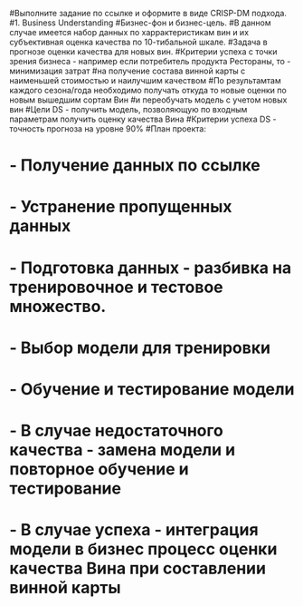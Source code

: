#Выполните задание по ссылке и оформите в виде CRISP-DM подхода.
#1. Business Understanding
#Бизнес-фон и бизнес-цель.
#В данном случае имеется набор данных по харрактеристикам вин и их субъективная оценка качества по 10-тибальной шкале.
#Задача в прогнозе оценки качества для новых вин.
#Критерии успеха с точки зрения бизнеса - например если потребитель продукта Рестораны, то - минимизация затрат
#на получение состава винной карты с наименьшей стоимостью и наилучшим качеством
#По результамтам каждого сезона/года необходимо получать откуда то новые оценки по новым вышедшим сортам Вин
#и переобучать модель с учетом новых вин
#Цели DS - получить модель, позволяющую по входным параметрам получить оценку качества Вина
#Критерии успеха DS - точность прогноза на уровне 90%
#План проекта:
# - Получение данных по ссылке
# - Устранение пропущенных данных
# - Подготовка данных - разбивка на тренировочное и тестовое множество.
# - Выбор модели для тренировки
# - Обучение и тестирование модели
# - В случае недостаточного качества - замена модели и повторное обучение и тестирование
# - В случае успеха - интеграция модели в бизнес процесс оценки качества Вина при составлении винной карты